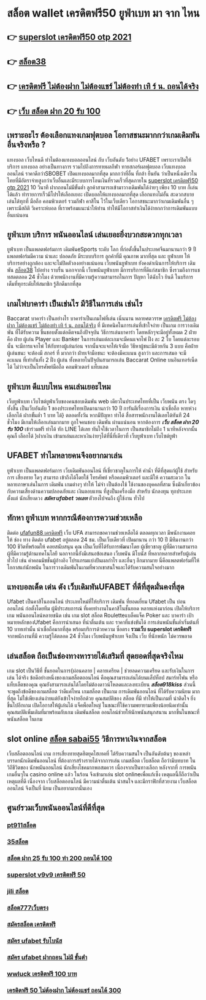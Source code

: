# สล็อต wallet เครดิตฟรี50 ยูฟ่าเบท มา จาก ไหน

## 👉 [superslot เครดิตฟรี50 otp 2021](https://www.ufaeat.com/ufabet-master-login/)
## 👉 [สล็อต38](https://www.ufaeat.com/register/)
## 👉 [เครดิตฟรี ไม่ต้องฝาก ไม่ต้องแชร์ ไม่ต้องทำ เทิ ร์ น. ถอนได้จริง](https://www.ufaeat.com/ทางเข้ายูฟ่าเบท-ufabet/)
## 👉 [เว็บ สล็อต ฝาก 20 รับ 100](https://www.ufaeat.com/credit-free-50/)

##  เพราะอะไร ต้องเลือกแทงเกมฟุตบอล โอกาสชนะมากกว่าเกมเดิมพันอื่นจริงหรือ ?

แทงบอล เว็บไหนดี ทำไมต้องแทงบอลออนไลน์ กับ   เว็บอันดับ 1อย่าง UFABET เพราะเราเปิดให้บริการ แทงบอล อย่างเป็นทางการ รวมไปถึงการทายผลกีฬา ทายสกอร์ผลฟุตบอล เว็บแทงบอลออนไลน์ ราคาดีกว่าSBOBET เปิดแทงบอลมากที่สุด มากกว่าที่อื่น ที่กล้า  ยืนยัน ว่าเป็นหนึ่งเดียวในไทยที่มีอัตราจ่ายสูงกว่าเว็บอื่นและมีระบบการโอนเงินที่รวดเร็วที่สุดภายใน [superslot เครดิตฟรี50 otp 2021](https://www.ufaeat.com/register/) 10 วินาที ฝากถอนไม่มีขั้นต่ำ ลูกค้าสามารถเข้ามาวางเดิมพันได้ง่ายๆ เพียง 10 บาท ก็เล่นได้แล้ว ทำรายการเร็วมีโปรให้เลือกเยอะ เปิดบอลให้แทงบอลมากที่สุด เลือกแทงไม่อั้น  สะดวกสบายเล่นได้ทุกที่ มือถือ คอมพิวเตอร์ รวมกีฬา คาสิโน ไว้ในเว็บเดียว โอกาสชนะมากว่าเกมเดิมพันอื่น ๆ เพราะมีสถิติ วิเคราะห์บอล ที่เราพร้อมแนะนำให้ท่าน ทำให้มีโอกาสทำเงินได้ง่ายกกว่าการเดิมพันแบบอื่นแน่นอน


## ยูฟ่าเบท บริการ พนันออนไลน์ เล่นเยอะยิ่งบวกสะดวกทุกเวลา

 ยูฟ่าเบท เป็นแพลตฟอร์มการ เดิมพันeSports ระดับ โลก ที่ก่อตั้งขึ้นในประเทศจีนมานานกว่า 9 ปีแพลตฟอร์มมีความ น่าและ ปลอดภัย  มีระบบบริการ ลูกค้าที่มี คุณภาพ  มากที่สุด และ ยูฟ่าเบท ให้บริการอย่างถูกต้อง และจะไม่ปิดตัวลงอย่างแน่นอน เว็บพนันยูฟ่าเบท ยังคงดำเนินการให้บริการ เดิมพัน [สล็อต38](https://www.ufaeat.com/ทางเข้ายูฟ่าเบท-ufabet/) ไปอย่าง ราบรื่น นอกจากนี้ เว็บพนันยูฟ่าเบท  มีการบริการที่ดีแก่สมาชิก ซึ่งรวมถึงการแชทสดตลอด 24 ชั่วโมง ด้วยพนักงานที่มีความรู้ความสามารถในการ ปัญหา ได้ฉับไว ยินดี ในบริการเต็มที่ทุกระดับให้สมาชิก  รู้สึกดีมากที่สุด 

##  เกมไพ่บาคาร่า  เป็นเช่นไร มีวิธีในการเล่น เช่นไร 

 Baccarat บาคาร่า  เป็นอย่างไร  บาคาร่าเป็นเกมไพ่ที่เล่น เนิ่นนาน หลายศตวรรษ  [เครดิตฟรี ไม่ต้องฝาก ไม่ต้องแชร์ ไม่ต้องทำ เทิ ร์ น. ถอนได้จริง](https://www.ufaeat.com/credit-free-50/) ที่ มีเทคนิคในการเล่นที่เข้าใจง่าย  เป็นเกม การวางเดิมพัน ที่ได้รับความ ชื่นชอบตั้งแต่อดีตจนถึงปัจจุบัน วิธีการเล่นบาคาร่า โดยหลักๆจะมีอยู่ทั้งหมด 2  ฝ่าย คือ ฝ่าย ผู้เล่น Player และ Banker ในการเล่นแต่ละเกมจะมีคนแจกไพ่ ฝั่ง  ละ 2 ใบ โดยแต่ละรอบนั้น จะมีการแจกไพ่ ให้กับทางผู้เล่นก่อน จากนั้นจะแจกให้เจ้ามือ วิธีหาผู้ชนะมีด้วยกัน 3 แบบ คือฝ่ายผู้เล่นชนะ จะต้องมี สกอร์ ที่ มากกว่า  ฝ่ายเจ้ามือชนะ จะต้องมีคะแนน สูงกว่า  และการเสมอ จะมีคะแนน ที่เท่ากันทั้ง 2 ฝั่ง ผู้เล่น ทั้งหลายในปัจุบันสามารถเล่น  Baccarat Online บนอินเทอร์เน็ตได้ ไม่ว่าจะเป็นโทรศัพท์มือถือ คอมพิวเตอร์ แท็บแลต  


## ยูฟ่าเบท  ดีแบบไหน คนเล่นเยอะไหม

  เว็บยูฟ่าเบท เว็บไซต์ยูฟ่าเว็บของคนชอบเดิมพัน web เดียวในประเทศไทยที่เป็น เว็บพนัน ตรง   ใดๆทั้งสิ้น เป็นเว็บอันดับ 1  ของประเทศไทยเปิดมานานกว่า 10 ปี การันตีเรื่องการเงิน น่าเชื่อถือ หายห่วง  เลือกได้  ฝากขั้นต่ำ 1 บาท ได้} ตลอดทั้งวัน หากมีปัญหา ทำได้  สื่อสารพนักงานได้เลยได้ทันที  24 ชั่วโมง มีเกมให้เลือกเล่นมากมาย ถูกใจคนชอบ เดิมพัน ผ่านแน่นอน หากต้องการ ***เว็บ สล็อต ฝาก 20 รับ 100***  เข้าร่วมฟรี  ทำได้ ทัก LINE  ได้เลย ทันใจใช้เวลาในการ เป็นสมาชิกไม่ถึง 1 นาทีหลังจากนั้นคุณก็ เลือกได้ }ฝากเงิน เข้ามาเล่นและหาเงินง่ายๆได้ที่นี่ที่เดียวที่ เว็บยูฟ่าเบท เว็บไซต์ยูฟ่า


## UFABET ทำไมหลายคนจึงอยากมาเล่น
 ยูฟ่าเบท  เป็นแพลตฟอร์มการ เว็บเดิมพันออนไลน์ ที่เชี่ยวชาญในการให้ ค่าน้ำ ที่ดีที่สุดแก่ผู้ใช้ สำหรับการ เสี่ยงทาย ใดๆ สามารถ เข้าถึงได้โดยใช้ โทรศัพท์ หรือคอมพิวเตอร์ และมีให้  ความสะดวก ในหลายภาษาเล่นในการ เดิมพัน เกมต่างๆ ทำให้ ไม่จำ เป็นต้องใช้ ใช้งานของบุคคลที่สาม ซึ่งมักเกี่ยวข้องกับความเสี่ยงด้านความปลอดภัยและ  เงินตอบแทน ที่สูงป็นเครื่องมือ สำหรับ  นักลงทุน ทุกประเภท ตั้งแต่ นักเสี่ยงดวง ***สมัคร ufabet วอเลท*** ตัวยงไปจนถึง ผู้ใช้งาน ทั่วไป


##  ทักหา  ยูฟ่าเบท หากกรณีต้องการความช่วยเหลือ

ติดต่อ  [ufafun88 เครดิตฟรี](https://www.ufaeat.com/ทางเข้ายูฟ่าเบท-ufabet/)  เว็บ UFA สามารถขอความช่วยเหลือได้ ตลอดทุกเวลา มีพนักงานคอยให้  ช่อง ทาง ติดต่อ ufabet อยู่ตลอด 24 ชม. เป็นเว็บเดียวที่ เปิดมานาน กว่า 10 ปี มีทีมงานกว่า 100 ชีวิตที่พร้อมให้ คอยสนับสนุน คุณ เป็นเว็บที่ได้รับการพัฒนาโดย ผู้เชี่ยวชาญ ผู้ที่มีความสามารถ ผู้ที่มีความรู้ด้านเทคโนโลยี นอกจากนี้ยังมีเสนอข้อเสนอ  เว็บพนัน มีโบนัส  ที่หลากหลายสำหรับผู้เล่นทั่วไป เช่น ค่าคอมมิชชั่นผู้อ้างอิง โปรแกรมแบ่งปันผลกำไร และอื่นๆ อีกมากมาย นี่คือแพลตฟอร์มที่ให้โอกาสแก่นักพนัน ในการวางเดิมพันในเกมที่พวกเขาสนใจและได้รับความสนใจอย่างมาก


## แทงบอลเด็ด เด่น ดัง เว็บเดิมพันUFABET ที่ดีที่สุดมั่นคงที่สุด

Ufabet  เป็นคาสิโนออนไลน์ ประเภทใหม่ที่ให้บริการ เดิมพัน ที่ยอดเยี่ยม Ufabet เป็น บ่อนออนไลน์ ก่อตั้งโดยทีม ผู้มีประสบการณ์ ที่เคยทำงานในคาสิโนชั้นยอด หลายแห่งมาก่อน เปิดให้บริการเกม พนันออนไลน์หลายชนิด เช่น เกม slot สล็อต Rouletteแบล็คแจ็ค   Poker และ บาคาร่า เป้าหมายหลักของUfabet  คือการนำเสนอ ที่น่าตื่นเต้น และ ราคาที่แข่งขันได้ การเล่นพนันขั้นต่ำเริ่มต้นที่ 10 บาทเท่านั้น น่าเชื่อถือมากที่สุด พร้อมบริการด้วยความ ซื่อตรง **รวมเว็บ superslot เครดิตฟรี** จากพนักงานที่มี ความรู้ได้ตลอด 24 ชั่วโมง  เว็บพนันยูฟ่าเบท  จึงเป็น เว็บ ที่นักพนัก  ไม่ควรพลาด

## เล่นสล็อต ถือเป็นช่องทางหารายได้เสริมที่ สุดยอดที่สุดจริงไหม

เกม slot เป็นวิธีที่ ชั้นยอดในการ{ผ่อนคลาย | คลายเครียด | ช่วยลดความเครียด และรับเงินในการเล่น ได้จริง ข้อดีอย่างหนึ่งของเกมสล็อตออนไลน์ คือคุณสามารถเล่นได้บนแล็ปท็อป สมาร์ทโฟน หรือแท็บเล็ตของคุณ คุณยังสามารถเล่นได้โดยไม่ต้องดาวน์โหลดและลงทะเบียน ***สล็อต918kiss*** ส่วนนี้จะพูดถึงข้อดีของเกมสล็อต ว่าดีแค่ไหน เกมสล็อต เป็นเกม  การเดิมพันออนไลน์ ที่ได้รับความนิยม มากที่สุด ไม่ใช่เพียงเล่นง่ายแต่ยังเข้าใจง่ายอีกด้วย คุณสมบัติของ สล็อต ที่มี ทำให้เป็นเกมที่ น่าติดใจ ยิ่งขึ้นไปอีกเกม เปิดโอกาสให้ผู้เล่นได้ แจ็คพ็อตใหญ่ ในขณะที่ใช้ความพยายามเพียงน้อยนิดเท่านั้น คุณสมบัติเพิ่มเติมที่มาพร้อมกับเกม เดิมพันสล็อต  ออนไลน์ช่วยให้นักพนันสนุกสนาน มากขึ้นในขณะที่ พนันสล็อต ในเกม


##  slot online  [สล็อต sabai55](https://www.ufaeat.com/register/) วิธีการหาเงินจากสล็อต 

 เว็บสล็อตออนไลน์  เกม การเสี่ยงทายสุดฮิตยุคไฮเทคที่  ได้รับความสนใจ เป็นอันดับต้นๆ ของเหล่าบรรดานักเดิมพันออนไลน์  ที่ต้องการสร้างรายได้จากการเล่น เกมสล็อต เว็บสล็อต ถือว่ามีบทบาท ในวิถีชีวิตของ นักพนันออนไลน์ นักเสี่ยงโชคมากพอสมควร เนื่องจากเป็นทางเลือก หลังจากที่ การพนัน เกมอื่นๆใน casino online   แล้ว ในร้อน  จึงเข้ามาเล่น slot onlineเพื่อแก้เซ็ง เหตุผลนี้ก็ถือว่าเป็นเหตุผลที่ดี เนื่องจาก เว็บสล็อตออนไลน์  มีความน่าตื่นเต้น น่าสนใจ และมีกราฟิกที่สวยงาม  เว็บสล็อตออนไลน์ จึงเป็นที่ นิยม เป็นอยากมากนั่นเอง


## ศูนย์รวมเว็บพนันออนไลน์ที่ดีที่สุด

### [pt911สล็อต](https://atom.io/themes/ทางเข้า%20UFAEAT%20เว็บตรง%20UFABET%20ช่วง%20เวลา%20เล่น%20สล็อต%20pg%20008%20สล็อต%20ฟรีเครดิต%20100%)
### [35สล็อต](https://atom.io/themes/ทางเข้า%20UFAEAT%20เว็บตรง%20UFABET%20สล็อต%20spx%20008%20สล็อต%20ฟรีเครดิต%20100%)
### [สล็อต ฝาก 25 รับ 100 ทํา 200 ถอนได้ 100](https://atom.io/themes/ทางเข้า%20UFAEAT%20เว็บตรง%20UFABET%20winner55%20เครดิตฟรี%20100%20ล่าสุด%20008%20สล็อต%20ฟรีเครดิต%20100%)
### [superslot v9v9 เครดิตฟรี 50](https://atom.io/themes/ทางเข้า%20UFAEAT%20เว็บตรง%20UFABET%20mfgame%20เครดิตฟรี%2050%20ล่าสุด%20008%20สล็อต%20ฟรีเครดิต%20100%)
### [jili สล็อต](https://atom.io/themes/ทางเข้า%20UFAEAT%20เว็บตรง%20UFABET%20สล็อตnemo%20008%20สล็อต%20ฟรีเครดิต%20100%)
### [สล็อต777เว็บตรง](https://atom.io/themes/ทางเข้า%20UFAEAT%20เว็บตรง%20UFABET%20สล็อต888แตกง่าย%20008%20สล็อต%20ฟรีเครดิต%20100%)
### [สมัครสล็อต เครดิตฟรี](https://atom.io/themes/ทางเข้า%20UFAEAT%20เว็บตรง%20UFABET%20allbet%20เครดิตฟรี200%20008%20สล็อต%20ฟรีเครดิต%20100%)
### [สมัคร ufabet รับโบนัส](https://atom.io/themes/ทางเข้า%20UFAEAT%20เว็บตรง%20UFABET%20สล็อต%20แจกทุนฟรี%20ไม่มี%20เงื่อนไข%20008%20สล็อต%20ฟรีเครดิต%20100%)
### [สมัคร ufabet ฝากถอน ไม่มี ขั้นต่ํา](https://atom.io/themes/ทางเข้า%20UFAEAT%20เว็บตรง%20UFABET%20ib888%20เครดิตฟรี%20008%20สล็อต%20ฟรีเครดิต%20100%)
### [wwluck เครดิตฟรี 100 บาท](https://atom.io/themes/ทางเข้า%20UFAEAT%20เว็บตรง%20UFABET%20สล็อตmgw%20008%20สล็อต%20ฟรีเครดิต%20100%)
### [เครดิตฟรี 50 ไม่ต้องฝาก ไม่ต้องแชร์ ถอนได้ 300](https://atom.io/themes/ทางเข้า%20UFAEAT%20เว็บตรง%20UFABET%20v9สล็อต%20008%20สล็อต%20ฟรีเครดิต%20100%)